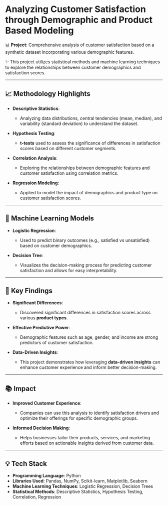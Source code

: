 # Analyzing Customer Satisfaction through Demographic and Product Based Modeling

📊 **Project**: Comprehensive analysis of customer satisfaction based on a synthetic dataset incorporating various demographic features.

✨ This project utilizes statistical methods and machine learning techniques to explore the relationships between customer demographics and satisfaction scores.

---

## 📈 Methodology Highlights

- **Descriptive Statistics**:  
   - Analyzing data distributions, central tendencies (mean, median), and variability (standard deviation) to understand the dataset.

- **Hypothesis Testing**:  
   - **t-tests** used to assess the significance of differences in satisfaction scores based on different customer segments.

- **Correlation Analysis**:  
   - Exploring the relationships between demographic features and customer satisfaction using correlation metrics.

- **Regression Modeling**:  
   - Applied to model the impact of demographics and product type on customer satisfaction scores.

---

## 🤖 Machine Learning Models

- **Logistic Regression**:  
   - Used to predict binary outcomes (e.g., satisfied vs unsatisfied) based on customer demographics.

- **Decision Tree**:  
   - Visualizes the decision-making process for predicting customer satisfaction and allows for easy interpretability.

---

## 🎯 Key Findings

- **Significant Differences**:  
   - Discovered significant differences in satisfaction scores across various **product types**.
   
- **Effective Predictive Power**:  
   - Demographic features such as age, gender, and income are strong predictors of customer satisfaction.

- **Data-Driven Insights**:  
   - This project demonstrates how leveraging **data-driven insights** can enhance customer experience and inform better decision-making.

---

## 📚 Impact

- **Improved Customer Experience**:  
   - Companies can use this analysis to identify satisfaction drivers and optimize their offerings for specific demographic groups.
   
- **Informed Decision Making**:  
   - Helps businesses tailor their products, services, and marketing efforts based on actionable insights derived from customer data.

---

## 💡 Tech Stack

- **Programming Language**: Python  
- **Libraries Used**: Pandas, NumPy, Scikit-learn, Matplotlib, Seaborn  
- **Machine Learning Techniques**: Logistic Regression, Decision Trees  
- **Statistical Methods**: Descriptive Statistics, Hypothesis Testing, Correlation, Regression
